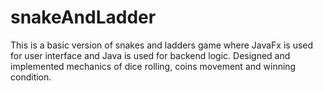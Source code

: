 # snakeAndLadder
 This is a basic version of snakes and ladders game where JavaFx is used for user interface and Java is used for
 backend logic. Designed and implemented mechanics of dice rolling, coins movement and winning condition.
